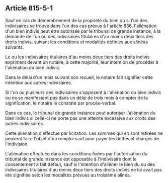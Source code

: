 Article 815-5-1
----
Sauf en cas de démembrement de la propriété du bien ou si l'un des indivisaires
se trouve dans l'un des cas prévus à l'article 836, l'aliénation d'un bien
indivis peut être autorisée par le tribunal de grande instance, à la demande de
l'un ou des indivisaires titulaires d'au moins deux tiers des droits indivis,
suivant les conditions et modalités définies aux alinéas suivants.

Le ou les indivisaires titulaires d'au moins deux tiers des droits indivis
expriment devant un notaire, à cette majorité, leur intention de procéder à
l'aliénation du bien indivis.

Dans le délai d'un mois suivant son recueil, le notaire fait signifier cette
intention aux autres indivisaires.

Si l'un ou plusieurs des indivisaires s'opposent à l'aliénation du bien indivis
ou ne se manifestent pas dans un délai de trois mois à compter de la
signification, le notaire le constate par procès-verbal.

Dans ce cas, le tribunal de grande instance peut autoriser l'aliénation du bien
indivis si celle-ci ne porte pas une atteinte excessive aux droits des autres
indivisaires.

Cette aliénation s'effectue par licitation. Les sommes qui en sont retirées ne
peuvent faire l'objet d'un remploi sauf pour payer les dettes et charges de
l'indivision.

L'aliénation effectuée dans les conditions fixées par l'autorisation du tribunal
de grande instance est opposable à l'indivisaire dont le consentement a fait
défaut, sauf si l'intention d'aliéner le bien du ou des indivisaires titulaires
d'au moins deux tiers des droits indivis ne lui avait pas été signifiée selon
les modalités prévues au troisième alinéa.
